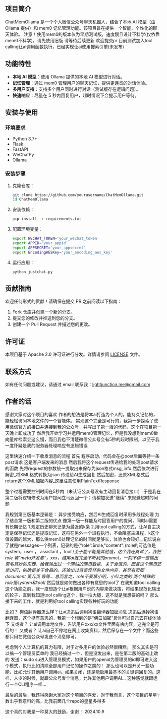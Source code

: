 ## 项目简介

ChatMemOllama 是一个个人微信公众号聊天机器人，结合了本地 AI 模型（由 Ollama 提供）和 mem0 记忆管理功能。该项目旨在提供一个智能、个性化的聊天体验。
注意！使用mem0的版本仅为早期测试版，速度慢且设计不科学(仅依靠mem0不科学)，请先使用旧版
请等待后续更新 欢迎提交pr
目前测试加入tool calling让ai调用函数执行，已经实现让ai使用搜索引擎(未发布)

## 功能特性

- **本地 AI 模型**：使用 Ollama 提供的本地 AI 模型进行对话。
- **记忆管理**：通过 mem0 管理用户的聊天记忆，提供更连贯的对话体验。
- **多用户支持**：支持多个用户同时进行对话（测试版存在逻辑问题）。
- **快速响应**：尽量在 5 秒内回复用户，超时情况下会提示用户等待。

## 安装与使用

### 环境要求

- Python 3.7+
- Flask
- FastAPI
- WeChatPy
- Ollama

### 安装步骤

1. 克隆仓库：
    ```bash
    git clone https://github.com/yourusername/ChatMemOllama.git
    cd ChatMemOllama
    ```

2. 安装依赖：
    ```bash
    pip install -r requirements.txt
    ```

3. 配置环境变量：
    ```bash
    export WECHAT_TOKEN='your_wechat_token'
    export APPID='your_appid'
    export APPSECRET='your_appsecret'
    export EncodingAESKey='your_encoding_aes_key'
    ```

4. 运行应用：
    ```bash
    python justchat.py
    ```

## 贡献指南

欢迎任何形式的贡献！请确保在提交 PR 之前阅读以下指南：

1. Fork 仓库并创建一个新的分支。
2. 提交您的修改并推送到您的分支。
3. 创建一个 Pull Request 并描述您的更改。

## 许可证

本项目基于 Apache 2.0 许可证进行分发。详情请参阅 [LICENSE](./LICENSE) 文件。

## 联系方式

如有任何问题或建议，请通过 email 联系我：lightjunction.me@gmail.com

## 作者的话
感谢大家对这个项目的喜欢
作者的想法是将本ai打造为个人的，能持久记忆的，能轻松访问本地文件的一个智能体。
实现这个完全是可行的，我第一步探索了使用微信官方的接口并连接到我的公众号，并写出了第一版的代码，这个在项目第一天晚上即成功了
然后我开始学习并运用mem0管理记忆，但是我没想到mem0做向量库检索会这么慢，而且我也不清楚微信公众号会有5秒的超时限制，以至于我一度怀疑是我的服务器处理响应有逻辑错误

这里快速介绍一下收发消息的流程
首先
程序启动，代码会在@post后面等待一条post请求
这是客户端发来的消息
然后我将这个request传递给我的处理post请求的函数
先将request的参数统一提取出来保存为json格式msg_info
然后依次进行解密_将XML格式转换为json
传递给AI生成回复
然后加密，还原XML格式后return这个XML加密内容_这里注意使用PlainTextResponse

整个过程需要控制时间在5秒内（未认证公众号没有主动回复消息接口）
于是我在第二版将逻辑修改为用户提问立马返回一个；请稍加发送"继续"
来规避超时的问题

我规划第三版基本逻辑是：
异步接受响应，然后AI生成回复时采用多线程处理
为了结合第一版和第二版的优点
像第一版一样能及时回答用户的提问，同时ai需要有长期记忆
1.规定历史聊天记录为最近的k条
2.用tool calling的方式，让AI自主决定是保存记忆还是提取记忆，这将在另外一个进程执行，不会阻塞主进程，k这个值设置的越大，那么供mem0处理记忆的时间就足够长，体验也会较好__记忆说白了就是messages一个列表，记录的是{“role”:$role,"content":}role的可选值是 system，user ， assistant ，tool 
/*至于能不能是其他值，这个我还真试了，我把role 填”meta开发者“，xxx，结果ai就完全不听我的promot，一刻不停一直输出莫名其妙的东西，给我输出过一个网站的网页数据，关于食谱的，而且这个网页还能访问，的确是关于食品的。还输出过奇奇怪怪的文件内容，甚至有页脚document 第几页 等等... 
总而言之，role不要填小明，小红之类的
两个特殊的role是system和tool*/
然后就是如何做出各种有意思的tool了
在我知道tool calling这个功能之前，我一度想造个让ai根据用户说的内容来做决策，将结果规范化输出的轮子，直到我知道tool calling这个，我一拍大腿，这不就是我想要的吗？
那么接下来的工作，就是利用好tool calling实现各种好玩的功能

比如？
狗语翻译器怎么样？让ai决策后调用狗语翻译器加密消息
决策后选择狗语翻译器，这个挺有意思的，我第一个想到的是“佛曰加密“具体可以自己去在线体验下
又或者？
让ai调用本地文件，告诉用户xxx/xx文件里面有啥内容，这完全是可行的！
又或者？
让ai自己不停地在网上收集资料，然后保存在一个文件？而这些都只用在微信公众号发送个消息即可。

考虑到个人计算机的算力有限，对于对多用户的体验必然很糟糕。
那么其实是可以搞一个管理员菜单的
我已经搞过一个，但是没发出来，是在第二版的基础上改的
发送：sudo su进入管理员模式，如果用户的openid为管理员的id即可进入这个模式，执行比如清除全部用户记忆的操作之类的！
那么也可以是开关一些功能，比如允许其他用户调用ai。如果关闭，还是能启用最基本的关键词回复的。这样，人少的时候，就跟公众号发个消息，允许其他用户调用AI...
这种感觉就跟运行一个CLI程序一样...

最后的最后，我还得感谢大家对这个项目的喜爱，对于我而言，这个项目的星星✨数出乎我意料的高，比我前面几个repo的星星多得多

这个真的对我是一种莫大的鼓励，谢谢！
2024.10.9





